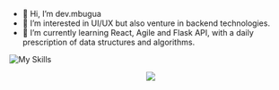 - 👋 Hi, I’m dev.mbugua
- 👀 I’m interested in UI/UX but also venture in backend technologies.
- 🌱 I’m currently learning React, Agile and Flask API, with a daily prescription of data structures and algorithms.


![My Skills](https://skillicons.dev/icons?i=py,git,github,discord,bootstrap)


<p align="center">
  <a href="https://skillicons.dev">
    <img src="https://skillicons.dev/icons?i=git,kubernetes,docker,c,vim" />
  </a>
</p>
